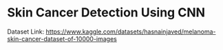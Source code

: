 # Skin Cancer Detection Using CNN
 
Dataset Link: https://www.kaggle.com/datasets/hasnainjaved/melanoma-skin-cancer-dataset-of-10000-images
